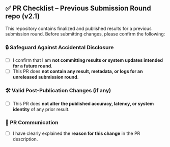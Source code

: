 ## ✅ PR Checklist – Previous Submission Round repo (v2.1)

This repository contains finalized and published results for a previous submission round. Before submitting changes, please confirm the following:

### 🔒 Safeguard Against Accidental Disclosure
- [ ] I confirm that I am **not committing results or system updates intended for a future round**.
- [ ] This PR does **not contain any result, metadata, or logs for an unreleased submission round**.

### 🛠️ Valid Post-Publication Changes (if any)
- [ ] This PR does **not alter the published accuracy, latency, or system identity** of any prior result.

### 📄 PR Communication
- [ ] I have clearly explained the **reason for this change** in the PR description.
